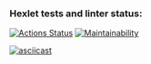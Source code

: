 ### Hexlet tests and linter status:
[![Actions Status](https://github.com/Sun-Austerlitz/python-project-49/actions/workflows/hexlet-check.yml/badge.svg)](https://github.com/Sun-Austerlitz/python-project-49/actions)
[![Maintainability](https://api.codeclimate.com/v1/badges/9e6a7e855b94624f6c4e/maintainability)](https://codeclimate.com/github/Sun-Austerlitz/python-project-49/maintainability)

[![asciicast](https://asciinema.org/a/M8GrylBqlzxbSwXniJcKmUr9O.svg)](https://asciinema.org/a/M8GrylBqlzxbSwXniJcKmUr9O)
